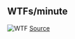 ## WTFs/minute

![WTF](http://blog.pengoworks.com/enclosures/wtfm_cf7237e5-a580-4e22-a42a-f8597dd6c60b.jpg)
[Source](http://www.osnews.com/comics)
